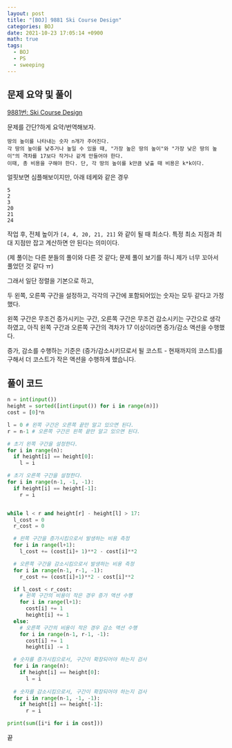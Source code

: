 ```yaml
---
layout: post
title: "[BOJ] 9881 Ski Course Design"
categories: BOJ
date: 2021-10-23 17:05:14 +0900
math: true
tags:
  - BOJ
  - PS
  - sweeping
---
```


## 문제 요약 및 풀이

[9881번: Ski Course Design](https://www.acmicpc.net/problem/9881)

문제를 간단?하게 요약/번역해보자.
```
땅의 높이를 나타내는 숫자 n개가 주어진다.
각 땅의 높이를 낮추거나 높일 수 있을 때, "가장 높은 땅의 높이"와 "가장 낮은 땅의 높이"의 격차를 17보다 작거나 같게 만들어야 한다.
이때, 총 비용을 구해야 한다. 단, 각 땅의 높이를 k만큼 낮출 때 비용은 k*k이다.
```

얼핏보면 심플해보이지만, 아래 테케와 같은 경우
```
5
2
3
20
21
24
```
작업 후, 전체 높이가 `[4, 4, 20, 21, 21]` 와 같이 될 때 최소다. 특정 최소 지점과 최대 지점만 잡고 계산하면 안 된다는 의미이다.

(제 풀이는 다른 분들의 풀이와 다른 것 같다; 문제 풀이 보기를 하니 제가 너무 꼬아서 풀었던 것 같다 ㅠ)

그래서 일단 정렬을 기본으로 하고,

두 왼쪽, 오른쪽 구간을 설정하고, 각각의 구간에 포함되어있는 숫자는 모두 같다고 가정했다.

왼쪽 구간은 무조건 증가시키는 구간, 오른쪽 구간은 무조건 감소시키는 구간으로 생각하였고, 아직 왼쪽 구간과 오른쪽 구간의 격차가 17 이상이라면 증가/감소 액션을 수행했다.

증가, 감소를 수행하는 기준은 (증가/감소시키므로서 될 코스트 - 현재까지의 코스트)를 구해서 더 코스트가 작은 액션을 수행하게 했습니다.

## 풀이 코드


```python
n = int(input())
height = sorted([int(input()) for i in range(n)])
cost = [0]*n

l = 0 # 왼쪽 구간은 오른쪽 끝만 알고 있으면 된다.
r = n-1 # 오른쪽 구간은 왼쪽 끝만 알고 있으면 된다.

# 초기 왼쪽 구간을 설정한다.
for i in range(n):
  if height[i] == height[0]:
    l = i

# 초기 오른쪽 구간을 설정한다.
for i in range(n-1, -1, -1):
  if height[i] == height[-1]:
    r = i


while l < r and height[r] - height[l] > 17:
  l_cost = 0
  r_cost = 0

  # 왼쪽 구간을 증가시킴으로서 발생하는 비용 측정
  for i in range(l+1):
    l_cost += (cost[i]+ 1)**2 - cost[i]**2

  # 오른쪽 구간을 감소시킴으로서 발생하는 비용 측정  
  for i in range(n-1, r-1, -1):
    r_cost += (cost[i]+1)**2 - cost[i]**2

  if l_cost < r_cost:
    # 왼쪽 구간의 비용이 작은 경우 증가 액션 수행
    for i in range(l+1):
      cost[i] += 1
      height[i] += 1
  else:
    # 오른쪽 구간의 비용이 작은 경우 감소 액션 수행
    for i in range(n-1, r-1, -1):
      cost[i] += 1
      height[i] -= 1

  # 숫자를 증가시킴으로서, 구간이 확장되어야 하는지 검사
  for i in range(n):
    if height[i] == height[0]:
      l = i
  
  # 숫자를 감소시킴으로서, 구간이 확장되어야 하는지 검사
  for i in range(n-1, -1, -1):
    if height[i] == height[-1]:
      r = i

print(sum([i*i for i in cost]))
```

끝
